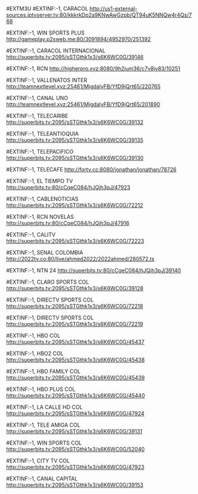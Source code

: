 #EXTM3U 
#EXTINF:-1, CARACOL
http://us1-external-sources.iptvserver.tv:80/kkkrkDp2a9KNwAwGzpb/QT94uK5NNQw4r4Qs/768

#EXTINF:-1, WIN SPORTS PLUS
http://gameplay.p2sweb.me:80/3091894/4952970/251392


#EXTINF:-1, CARACOL INTERNACIONAL
http://superbits.tv:2095/sSTGthk1x3/s6K6WC0G/39146

#EXTINF:-1, RCN
http://higherpro.xyz:8080/9h2ium36/c7v8jy83/10251

#EXTINF:-1, VALLENATOS INTER
http://teamnextlevel.xyz:25461/MigdalyFB/YfD9jQrt65/220765

#EXTINF:-1, CANAL UNO
http://teamnextlevel.xyz:25461/MigdalyFB/YfD9jQrt65/201890

#EXTINF:-1,  TELECARIBE
http://superbits.tv:2095/sSTGthk1x3/s6K6WC0G/39132

#EXTINF:-1,  TELEANTIOQUIA
http://superbits.tv:2095/sSTGthk1x3/s6K6WC0G/39135

#EXTINF:-1, TELEPACIFICO
http://superbits.tv:2095/sSTGthk1x3/s6K6WC0G/39130

#EXTINF:-1, TELECAFE
http://fortv.cc:8080/jonathan/jonathan/78726

#EXTINF:-1,  EL TIEMPO TV
http://superbits.tv:80/cCqeC084/hJQjh3pJ/47923

#EXTINF:-1,  CABLENOTICIAS
http://superbits.tv:2095/sSTGthk1x3/s6K6WC0G/72212

#EXTINF:-1,  RCN NOVELAS
http://superbits.tv:80/cCqeC084/hJQjh3pJ/47916

#EXTINF:-1,  CALITV
http://superbits.tv:2095/sSTGthk1x3/s6K6WC0G/72223

#EXTINF:-1,  SENAL COLOMBIA
http://2022tv.co:80/live/ahmed2022/2022ahmed/280572.ts

#EXTINF:-1,  NTN 24
http://superbits.tv:80/cCqeC084/hJQjh3pJ/39140

#EXTINF:-1, CLARO SPORTS COL
http://superbits.tv:2095/sSTGthk1x3/s6K6WC0G/39128

#EXTINF:-1, DIRECTV SPORTS COL
http://superbits.tv:2095/sSTGthk1x3/s6K6WC0G/72218

#EXTINF:-1, DIRECTV SPORTS COL
http://superbits.tv:2095/sSTGthk1x3/s6K6WC0G/72219

#EXTINF:-1, HBO COL
http://superbits.tv:2095/sSTGthk1x3/s6K6WC0G/45437

#EXTINF:-1, HBO2 COL
http://superbits.tv:2095/sSTGthk1x3/s6K6WC0G/45438

#EXTINF:-1, HBO FAMILY COL
http://superbits.tv:2095/sSTGthk1x3/s6K6WC0G/45439

#EXTINF:-1, HBO PLUS COL
http://superbits.tv:2095/sSTGthk1x3/s6K6WC0G/45440

#EXTINF:-1, LA CALLE HD COL
http://superbits.tv:2095/sSTGthk1x3/s6K6WC0G/47924

#EXTINF:-1, TELE AMIGA COL
http://superbits.tv:2095/sSTGthk1x3/s6K6WC0G/39131

#EXTINF:-1, WIN SPORTS COL
http://superbits.tv:2095/sSTGthk1x3/s6K6WC0G/52040

#EXTINF:-1, CITY TV COL
http://superbits.tv:2095/sSTGthk1x3/s6K6WC0G/47923

#EXTINF:-1, CANAL CAPITAL
http://superbits.tv:2095/sSTGthk1x3/s6K6WC0G/39153







